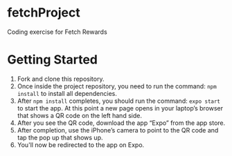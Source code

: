 # fetchProject
Coding exercise for Fetch Rewards

# Getting Started
1. Fork and clone this repository.
2. Once inside the project repository, you need to run the command: `npm install`
to install all dependencies.
3. After `npm install` completes, you should run the command: `expo start` to start
the app. At this point a new page opens in your laptop’s browser that shows a
QR code on the left hand side.
4. After you see the QR code, download the app “Expo” from the app store.
5. After completion, use the iPhone’s camera to point to the QR code and tap the
pop up that shows up.
7. You'll now be redirected to the app on Expo.
